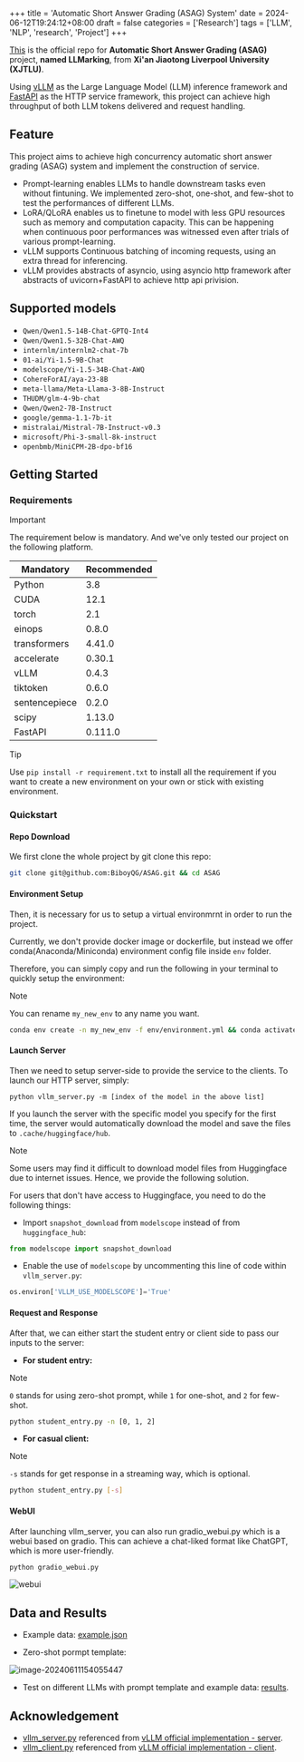 +++
title = 'Automatic Short Answer Grading (ASAG) System'
date = 2024-06-12T19:24:12+08:00
draft = false
categories = ['Research']
tags = ['LLM', 'NLP', 'research', 'Project']
+++

[This](https://github.com/BiboyQG/LLMarking) is the official repo for **Automatic Short Answer Grading (ASAG)** project, **named LLMarking**, from **Xi'an Jiaotong Liverpool University (XJTLU)**.

Using [vLLM](https://github.com/vllm-project/vllm) as the Large Language Model (LLM) inference framework and [FastAPI](https://github.com/tiangolo/fastapi) as the HTTP service framework, this project can achieve high throughput of both LLM tokens delivered and request handling.

## Feature

This project aims to achieve high concurrency automatic short answer grading (ASAG) system and implement the construction of service.

- Prompt-learning enables LLMs to handle downstream tasks even without fintuning. We implemented zero-shot, one-shot, and few-shot to test the performances of different LLMs.
- LoRA/QLoRA enables us to finetune to model with less GPU resources such as memory and computation capacity. This can be happening when continuous poor performances was witnessed even after trials of various prompt-learning.
- vLLM supports Continuous batching of incoming requests, using an extra thread for inferencing.
- vLLM provides abstracts of asyncio, using asyncio http framework after abstracts of uvicorn+FastAPI to achieve http api privision.

## Supported models

- `Qwen/Qwen1.5-14B-Chat-GPTQ-Int4`
- `Qwen/Qwen1.5-32B-Chat-AWQ`
- `internlm/internlm2-chat-7b`
- `01-ai/Yi-1.5-9B-Chat`
- `modelscope/Yi-1.5-34B-Chat-AWQ`
- `CohereForAI/aya-23-8B`
- `meta-llama/Meta-Llama-3-8B-Instruct`
- `THUDM/glm-4-9b-chat`
- `Qwen/Qwen2-7B-Instruct`
- `google/gemma-1.1-7b-it`
- `mistralai/Mistral-7B-Instruct-v0.3`
- `microsoft/Phi-3-small-8k-instruct`
- `openbmb/MiniCPM-2B-dpo-bf16`

## Getting Started

### Requirements

> [!IMPORTANT]
>
> The requirement below is mandatory. And we've only tested our project on the following platform.

| Mandatory     | Recommended |
| ------------- | ----------- |
| Python        | 3.8         |
| CUDA          | 12.1        |
| torch         | 2.1         |
| einops        | 0.8.0       |
| transformers  | 4.41.0      |
| accelerate    | 0.30.1      |
| vLLM          | 0.4.3       |
| tiktoken      | 0.6.0       |
| sentencepiece | 0.2.0       |
| scipy         | 1.13.0      |
| FastAPI       | 0.111.0     |

> [!TIP]
>
> Use `pip install -r requirement.txt` to install all the requirement if you want to create a new environment on your own or stick with existing environment.

### Quickstart

#### Repo Download

We first clone the whole project by git clone this repo:

```bash
git clone git@github.com:BiboyQG/ASAG.git && cd ASAG
```

#### Environment Setup

Then, it is necessary for us to setup a virtual environmrnt in order to run the project.

Currently, we don't provide docker image or dockerfile, but instead we offer conda(Anaconda/Miniconda) environment config file inside `env` folder.

Therefore, you can simply copy and run the following in your terminal to quickly setup the environment:

> [!NOTE]
>
> You can rename `my_new_env` to any name you want.

```bash
conda env create -n my_new_env -f env/environment.yml && conda activate my_new_env
```

#### Launch Server

Then we need to setup server-side to provide the service to the clients. To launch our HTTP server, simply:

```text
python vllm_server.py -m [index of the model in the above list]
```

If you launch the server with the specific model you specify for the first time, the server would automatically download the model and save the files to `.cache/huggingface/hub`.

> [!NOTE]
>
> Some users may find it difficult to download model files from Huggingface due to internet issues. Hence, we provide the following solution.

For users that don't have access to Huggingface, you need to do the following things:

- Import `snapshot_download` from `modelscope` instead of from `huggingface_hub`:

```python
from modelscope import snapshot_download
```

- Enable the use of `modelscope` by uncommenting this line of code within `vllm_server.py`:

```python
os.environ['VLLM_USE_MODELSCOPE']='True'
```

#### Request and Response

After that, we can either start the student entry or client side to pass our inputs to the server:

- **For student entry:**

> [!NOTE]
>
> `0` stands for using zero-shot prompt, while `1` for one-shot, and `2` for few-shot.

```bash
python student_entry.py -n [0, 1, 2]
```

- **For casual client:**

> [!NOTE]
>
> `-s` stands for get response in a streaming way, which is optional.

```bash
python student_entry.py [-s]
```

#### WebUI

After launching vllm_server, you can also run gradio_webui.py which is a webui based on gradio. This can achieve a chat-liked format like ChatGPT, which is more user-friendly.

```bash
python gradio_webui.py
```

![webui](https://s2.loli.net/2024/06/11/duwy9Q4j7JM1PVp.png)

## Data and Results

- Example data: [example.json](https://github.com/BiboyQG/ASAG/blob/master/data/example.json)

- Zero-shot pormpt template:

![image-20240611154055447](https://s2.loli.net/2024/06/11/8UOoJBshVgtKS1l.png)

- Test on different LLMs with prompt template and example data: [results](https://github.com/BiboyQG/ASAG/tree/master/results).

## Acknowledgement

- [vllm_server.py](https://github.com/BiboyQG/ASAG/blob/master/vllm_server.py) referenced from [vLLM official implementation - server](https://github.com/vllm-project/vllm/blob/main/vllm/entrypoints/api_server.py).
- [vllm_client.py](https://github.com/BiboyQG/ASAG/blob/master/vllm_client.py) referenced from [vLLM official implementation - client](https://github.com/vllm-project/vllm/blob/main/examples/api_client.py).
